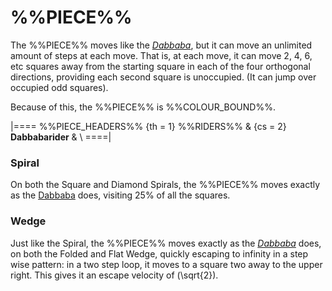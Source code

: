 # %%PIECE%%

The %%PIECE%% moves like the [*Dabbaba*](dabbaba.html), but it
can move an unlimited amount of steps at each move. That is, at
each move, it can move 2, 4, 6, etc squares away from the
starting square in each of the four orthogonal directions, 
providing each second square is unoccupied. (It can jump over
occupied odd squares).

Because of this, the %%PIECE%% is %%COLOUR_BOUND%%.

|====
%%PIECE_HEADERS%%
  {th = 1}  %%RIDERS%%
& {cs = 2}  **Dabbabarider**
&           \\
====|

### Spiral

On both the Square and Diamond Spirals, the %%PIECE%% moves exactly
as the [Dabbaba](dabbaba.html) does, 
visiting 25% of all the squares.

### Wedge

Just like the Spiral, the %%PIECE%% moves exactly as the
[*Dabbaba*](dabbaba.html) does, on both the Folded and Flat Wedge,
quickly escaping to infinity in a step wise pattern: in a two step
loop, it moves to a square two away to the upper right. This gives
it an escape velocity of \(\sqrt{2}\).
